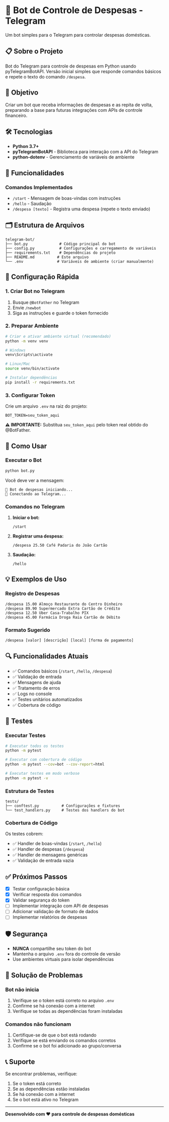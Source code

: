 # 🤖 Bot de Controle de Despesas - Telegram

Um bot simples para o Telegram para controlar despesas domésticas.

## 📋 Sobre o Projeto

Bot do Telegram para controle de despesas em Python usando pyTelegramBotAPI. Versão inicial simples que responde comandos básicos e repete o texto do comando `/despesa`.

## 🎯 Objetivo

Criar um bot que receba informações de despesas e as repita de volta, preparando a base para futuras integrações com APIs de controle financeiro.

## 🛠 Tecnologias

- **Python 3.7+**
- **pyTelegramBotAPI** - Biblioteca para interação com a API do Telegram
- **python-dotenv** - Gerenciamento de variáveis de ambiente

## 📝 Funcionalidades

### Comandos Implementados

- `/start` - Mensagem de boas-vindas com instruções
- `/hello` - Saudação
- `/despesa [texto]` - Registra uma despesa (repete o texto enviado)

## 🗂 Estrutura de Arquivos

```
telegram-bot/
├── bot.py              # Código principal do bot
├── config.py           # Configurações e carregamento de variáveis
├── requirements.txt    # Dependências do projeto
├── README.md          # Este arquivo
└── .env               # Variáveis de ambiente (criar manualmente)
```

## 🔧 Configuração Rápida

### 1. Criar Bot no Telegram

1. Busque `@BotFather` no Telegram
2. Envie `/newbot`
3. Siga as instruções e guarde o token fornecido

### 2. Preparar Ambiente

```bash
# Criar e ativar ambiente virtual (recomendado)
python -m venv venv

# Windows
venv\Scripts\activate

# Linux/Mac
source venv/bin/activate

# Instalar dependências
pip install -r requirements.txt
```

### 3. Configurar Token

Crie um arquivo `.env` na raiz do projeto:

```env
BOT_TOKEN=seu_token_aqui
```

**⚠️ IMPORTANTE:** Substitua `seu_token_aqui` pelo token real obtido do @BotFather.

## 🚀 Como Usar

### Executar o Bot

```bash
python bot.py
```

Você deve ver a mensagem:
```
🚀 Bot de despesas iniciando...
📱 Conectando ao Telegram...
```

### Comandos no Telegram

1. **Iniciar o bot:**
   ```
   /start
   ```

2. **Registrar uma despesa:**
   ```
   /despesa 25.50 Café Padaria do João Cartão
   ```

3. **Saudação:**
   ```
   /hello
   ```

## 💡 Exemplos de Uso

### Registro de Despesas

```
/despesa 15.00 Almoço Restaurante do Centro Dinheiro
/despesa 89.90 Supermercado Extra Cartão de Crédito
/despesa 12.50 Uber Casa-Trabalho PIX
/despesa 45.00 Farmácia Droga Raia Cartão de Débito
```

### Formato Sugerido

```
/despesa [valor] [descrição] [local] [forma de pagamento]
```

## 🔍 Funcionalidades Atuais

- ✅ Comandos básicos (`/start`, `/hello`, `/despesa`)
- ✅ Validação de entrada
- ✅ Mensagens de ajuda
- ✅ Tratamento de erros
- ✅ Logs no console
- ✅ Testes unitários automatizados
- ✅ Cobertura de código

## 🧪 Testes

### Executar Testes

```bash
# Executar todos os testes
python -m pytest

# Executar com cobertura de código
python -m pytest --cov=bot --cov-report=html

# Executar testes em modo verbose
python -m pytest -v
```

### Estrutura de Testes

```
tests/
├── conftest.py          # Configurações e fixtures
└── test_handlers.py     # Testes dos handlers do bot
```

### Cobertura de Código

Os testes cobrem:
- ✅ Handler de boas-vindas (`/start`, `/hello`)
- ✅ Handler de despesas (`/despesa`)
- ✅ Handler de mensagens genéricas
- ✅ Validação de entrada vazia

## ✅ Próximos Passos

- [x] Testar configuração básica
- [x] Verificar resposta dos comandos
- [x] Validar segurança do token
- [ ] Implementar integração com API de despesas
- [ ] Adicionar validação de formato de dados
- [ ] Implementar relatórios de despesas

## 🛡️ Segurança

- **NUNCA** compartilhe seu token do bot
- Mantenha o arquivo `.env` fora do controle de versão
- Use ambientes virtuais para isolar dependências

## 🐛 Solução de Problemas

### Bot não inicia

1. Verifique se o token está correto no arquivo `.env`
2. Confirme se há conexão com a internet
3. Verifique se todas as dependências foram instaladas

### Comandos não funcionam

1. Certifique-se de que o bot está rodando
2. Verifique se está enviando os comandos corretos
3. Confirme se o bot foi adicionado ao grupo/conversa

## 📞 Suporte

Se encontrar problemas, verifique:
1. Se o token está correto
2. Se as dependências estão instaladas
3. Se há conexão com a internet
4. Se o bot está ativo no Telegram

---

**Desenvolvido com ❤️ para controle de despesas domésticas**
